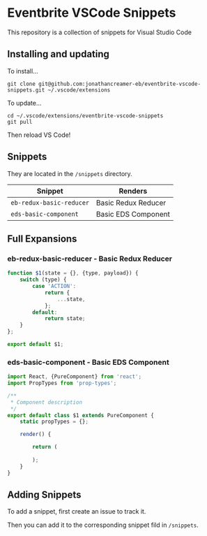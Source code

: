 # Eventbrite VSCode Snippets
This repository is a collection of snippets for Visual Studio Code

## Installing and updating
To install...

```
git clone git@github.com:jonathancreamer-eb/eventbrite-vscode-snippets.git ~/.vscode/extensions
```

To update...

```
cd ~/.vscode/extensions/eventbrite-vscode-snippets
git pull
```

Then reload VS Code!

## Snippets
They are located in the `/snippets` directory.

| Snippet | Renders                               |
| ------- | ------------------------------------- |
| `eb-redux-basic-reducer`   | Basic Redux Reducer|
| `eds-basic-component`      | Basic EDS Component|

## Full Expansions

### eb-redux-basic-reducer - Basic Redux Reducer

```javascript
function $1(state = {}, {type, payload}) {
    switch (type) {
        case 'ACTION':
            return {
                ...state,
            };
        default:
            return state;
    }
};

export default $1;
```

### eds-basic-component - Basic EDS Component

```javascript
import React, {PureComponent} from 'react';
import PropTypes from 'prop-types';

/**
 * Component description
 */
export default class $1 extends PureComponent {
    static propTypes = {};

    render() {

        return (
            
        );
    }
}
```

## Adding Snippets
To add a snippet, first create an issue to track it.

Then you can add it to the corresponding snippet fild in `/snippets`.